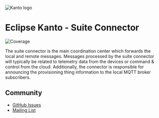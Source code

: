 ![Kanto logo](https://github.com/eclipse-kanto/kanto/raw/main/logo/kanto.svg)

# Eclipse Kanto - Suite Connector

![Coverage](https://github.com/eclipse-kanto/suite-connector/wiki/coverage.svg)

The suite connector is the main coordination center which forwards the local
and remote messages. Messages processed by the suite connector will
typically be related to telemetry data from the devices or command &
control from the cloud. Additionally, the connector is responsible for
announcing the provisioning thing information to the local MQTT broker
subscribers.

## Community

* [GitHub Issues](https://github.com/eclipse-kanto/suite-connector/issues)
* [Mailing List](https://accounts.eclipse.org/mailing-list/kanto-dev)
